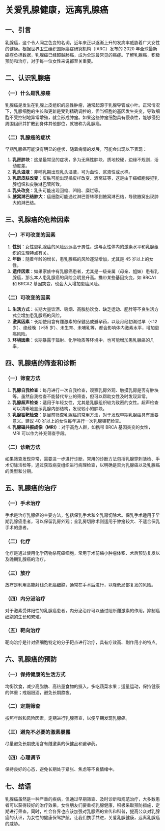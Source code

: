 # 关爱乳腺健康，远离乳腺癌

## 一、引言
乳腺癌，这个令人闻之色变的名词，近年来正以逐渐上升的发病率威胁着广大女性的健康。根据世界卫生组织国际癌症研究机构（IARC）发布的 2020 年全球最新癌症负担数据，乳腺癌已经超越肺癌，成为全球最常见的癌症。了解乳腺癌，积极预防和治疗，对于每一位女性来说都至关重要。

## 二、认识乳腺癌
### （一）什么是乳腺癌
乳腺癌是发生在乳腺上皮组织的恶性肿瘤，通常起源于乳腺导管或小叶。正常情况下，乳腺细胞的生长和更新是受到精确调控的，但当细胞的基因发生突变，导致细胞不受控制地异常增殖，就会形成肿瘤。如果这些肿瘤细胞具有侵袭性，能够侵犯周围组织并扩散到身体其他部位，就被称为乳腺癌。

### （二）乳腺癌的症状
早期乳腺癌可能没有明显的症状，随着病情的发展，可能会出现以下表现：
1. **乳房肿块**：这是最常见的症状，多为无痛性肿块，质地较硬，边缘不规则，活动度差。
2. **乳头溢液**：非哺乳期出现乳头溢液，可为血性、浆液性或水样。
3. **乳房皮肤改变**：皮肤可能出现橘皮样改变、酒窝征等，这是由于癌细胞侵犯乳腺组织和皮肤淋巴管所致。
4. **乳头改变**：乳头可能出现回缩、凹陷、糜烂等。
5. **腋窝淋巴结肿大**：癌细胞可能通过淋巴管转移到腋窝淋巴结，导致腋窝出现肿大的淋巴结。

## 三、乳腺癌的危险因素
### （一）不可改变的因素
1. **性别**：女性患乳腺癌的风险远远高于男性，这与女性体内的激素水平和乳腺组织的生理特点有关。
2. **年龄**：随着年龄的增长，患乳腺癌的风险逐渐增加，尤其是 45 岁以上的女性。
3. **遗传因素**：如果家族中有乳腺癌患者，尤其是一级亲属（母亲、姐妹）患有乳腺癌，那么本人患乳腺癌的风险会明显升高。携带某些基因突变，如 BRCA1 和 BRCA2 基因突变，也会大大增加患癌风险。

### （二）可改变的因素
1. **生活方式**：长期大量饮酒、吸烟、高脂肪饮食、缺乏运动、肥胖等不良生活方式会增加患乳腺癌的风险。
2. **激素因素**：长期使用含有雌激素的保健品或避孕药，以及月经初潮过早（<12 岁）、绝经晚（>55 岁）、未生育、未哺乳等，都会影响体内激素水平，增加患癌风险。
3. **环境因素**：长期暴露于辐射、化学物质等环境中，也可能增加患乳腺癌的几率。

## 四、乳腺癌的筛查和诊断
### （一）筛查方法
1. **乳腺自我检查**：每月进行一次自我检查，观察乳房外观、触摸乳房是否有肿块等。虽然自我检查不能替代专业的筛查，但可以帮助女性及时发现异常。
2. **乳腺超声检查**：适用于年轻女性，尤其是乳腺组织较为致密的女性。超声检查可以清晰地显示乳腺内部结构，发现较小的肿块。
3. **乳腺钼靶检查**：是目前筛查乳腺癌的常用方法，对于发现早期乳腺癌具有重要意义。建议 40 岁以上的女性每年进行一次乳腺钼靶检查。
4. **乳腺磁共振成像（MRI）**：对于高危人群，如携带 BRCA 基因突变的女性，MRI 可以作为补充筛查手段。

### （二）诊断方法
如果筛查发现异常，需要进一步进行诊断。常用的诊断方法包括乳腺穿刺活检、手术切除活检等，通过获取病变组织进行病理检查，以明确是否为乳腺癌以及乳腺癌的类型和分期。

## 五、乳腺癌的治疗
### （一）手术治疗
手术是治疗乳腺癌的主要方法，包括保乳手术和全乳房切除术。保乳手术适用于早期乳腺癌患者，可以保留乳房外观；全乳房切除术则适用于肿瘤较大、不适合保乳手术的患者。

### （二）化疗
化疗是通过使用化学药物杀死癌细胞，常用于术前缩小肿瘤体积、术后预防复发以及晚期乳腺癌的治疗。

### （三）放疗
放疗是利用高能射线杀死癌细胞，通常在手术后进行，以降低局部复发的风险。

### （四）内分泌治疗
对于激素受体阳性的乳腺癌患者，内分泌治疗可以通过阻断雌激素的作用，抑制癌细胞的生长和繁殖。

### （五）靶向治疗
靶向治疗是针对癌细胞特定的分子靶点进行治疗，具有疗效高、副作用小的特点。

## 六、乳腺癌的预防
### （一）保持健康的生活方式
均衡饮食，减少高脂肪、高热量食物的摄入，多吃蔬菜水果；适量运动，保持健康的体重；戒烟限酒，避免长期熬夜。

### （二）定期筛查
按照年龄和风险因素，定期进行乳腺筛查，以便早期发现乳腺癌。

### （三）避免不必要的激素暴露
尽量避免长期使用含有雌激素的保健品和避孕药。

### （四）心理调节
保持良好的心态，避免长期处于紧张、焦虑等不良情绪中。

## 七、结语
乳腺癌虽然是一种严重的疾病，但通过早期筛查、及时诊断和规范治疗，大多数患者可以获得较好的治疗效果。女性朋友们要重视乳腺健康，积极采取预防措施，定期进行筛查。同时，社会各界也应该加强对乳腺癌的宣传和科普，提高公众对乳腺癌的认识，为女性的健康保驾护航。让我们携手共进，关爱乳腺健康，远离乳腺癌的威胁。 